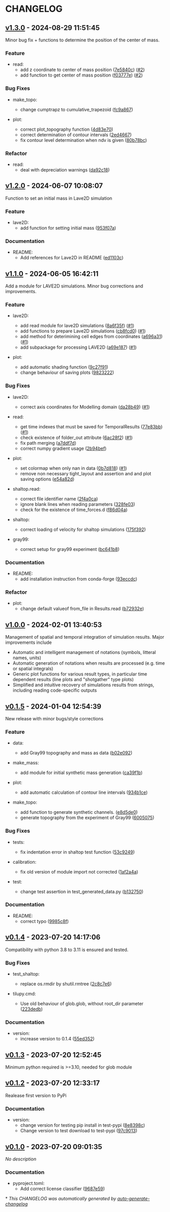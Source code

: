 # CHANGELOG

## [v1.3.0](https://github.com/marcperuz/tilupy/releases/tag/v1.3.0) - 2024-08-29 11:51:45

Minor bug fix + functions to determine the position of the center of mass.

### Feature

- read:
  - add z coordinate to center of mass position ([7e5840c](https://github.com/marcperuz/tilupy/commit/7e5840cfcf149a07ec97519265dc4630e3953fd0)) ([#2](https://github.com/marcperuz/tilupy/pull/2))
  - add function to get center of mass position ([f03777e](https://github.com/marcperuz/tilupy/commit/f03777eb23048fca316bfbde7badc00ce1090a64)) ([#2](https://github.com/marcperuz/tilupy/pull/2))

### Bug Fixes

- make_topo:
  - change cumptrapz to cumulative_trapezoid ([fc9a867](https://github.com/marcperuz/tilupy/commit/fc9a867bd7a96d1908b0a4ab2d78b0f1560444de))

- plot:
  - correct plot_topography function ([4d83e70](https://github.com/marcperuz/tilupy/commit/4d83e70866d0dffb51f644832d3925972b0b701c))
  - correct determination of contour intervals ([2ed4667](https://github.com/marcperuz/tilupy/commit/2ed46672771d11bafddfe2b0c8040696fac6c187))
  - fix contour level determination when ndv is given ([80b78bc](https://github.com/marcperuz/tilupy/commit/80b78bc5ea299790f7f5184e0b1b53df0e24a952))

### Refactor

- read:
  - deal with depreciation warnings ([da92c18](https://github.com/marcperuz/tilupy/commit/da92c183871f0d777637932507beb77188df0f3a))

## [v1.2.0](https://github.com/marcperuz/tilupy/releases/tag/v1.2.0) - 2024-06-07 10:08:07

Function to set an initial mass in Lave2D simulation

### Feature

- lave2D:
  - add function for setting initial mass ([953f07a](https://github.com/marcperuz/tilupy/commit/953f07a76553eca79bf084c9c7478d439c6914ca))

### Documentation

- README:
  - Add references for Lave2D in README ([ed1103c](https://github.com/marcperuz/tilupy/commit/ed1103cb9851340cd49adbb0a08edebf2d68e85c))

## [v1.1.0](https://github.com/marcperuz/tilupy/releases/tag/v1.1.0) - 2024-06-05 16:42:11

Add a module for LAVE2D simulations.
Minor bug corrections and improvements.

### Feature

- lave2D:
  - add read module for lave2D simulations ([8a6f35f](https://github.com/marcperuz/tilupy/commit/8a6f35fb22b291e4854dc15033ba6466af6d07e0)) ([#1](https://github.com/marcperuz/tilupy/pull/1))
  - add functions to prepare Lave2D simulations ([cb8fcd0](https://github.com/marcperuz/tilupy/commit/cb8fcd0e8f1b5124867eb57c5a8a35efee75cc2f)) ([#1](https://github.com/marcperuz/tilupy/pull/1))
  - add method for deterimining cell edges from coordinates ([a696a31](https://github.com/marcperuz/tilupy/commit/a696a31ba9cfcd877e9ee50e1ff301d2f516cd54)) ([#1](https://github.com/marcperuz/tilupy/pull/1))
  - add subpackage for processing LAVE2D ([a69e187](https://github.com/marcperuz/tilupy/commit/a69e1872bc3a4f53312ac1dd0fe08a4d7f6fb271)) ([#1](https://github.com/marcperuz/tilupy/pull/1))

- plot:
  - add automatic shading function ([9c27f91](https://github.com/marcperuz/tilupy/commit/9c27f91021d619d455439fc4fa1a2de78aae165f))
  - change behaviour of saving plots ([9823222](https://github.com/marcperuz/tilupy/commit/98232221f7290693d5451ad9a30b6da305ed5fca))

### Bug Fixes

- lave2D:
  - correct axis coordinates for Modelling domain ([da28b49](https://github.com/marcperuz/tilupy/commit/da28b49f9ab02a3782d244703a2c30b9db5de052)) ([#1](https://github.com/marcperuz/tilupy/pull/1))

- read:
  - get time indexes that must be saved for TemporalResults ([77e83bb](https://github.com/marcperuz/tilupy/commit/77e83bbf589fccb35ebbf968d1d2cdbba8bf5944)) ([#1](https://github.com/marcperuz/tilupy/pull/1))
  - check existence of folder_out attribute ([6ac28f2](https://github.com/marcperuz/tilupy/commit/6ac28f2e84f8009850e39692b69d0252af50476c)) ([#1](https://github.com/marcperuz/tilupy/pull/1))
  - fix path merging ([a7ddf7d](https://github.com/marcperuz/tilupy/commit/a7ddf7d11fe16174452e645704d39e07bb6f0787))
  - correct numpy gradient usage ([2b94bef](https://github.com/marcperuz/tilupy/commit/2b94bef0d447945bfa41319f56906367663845e0))

- plot:
  - set colormap when only nan in data ([0b7d818](https://github.com/marcperuz/tilupy/commit/0b7d8180ecc861af0ecab86dcc0dc6e08e05a621)) ([#1](https://github.com/marcperuz/tilupy/pull/1))
  - remove non necessary tight_layout and assertion and  and plot saving options ([e54a82d](https://github.com/marcperuz/tilupy/commit/e54a82df64c92dd92ce2eb08d35358b8514150b2))

- shaltop.read:
  - correct file identifier name ([2f4a0ca](https://github.com/marcperuz/tilupy/commit/2f4a0cafd10c1ea52078b559bca5a9f3d6effd53))
  - ignore blank lines when reading parameters ([328fe03](https://github.com/marcperuz/tilupy/commit/328fe03aa5c95b3607ae6b7e2ee7ef8a967d890f))
  - check for the existence of time_forces.d ([f86d04a](https://github.com/marcperuz/tilupy/commit/f86d04a0343b857344bfab0c3cd7fef896de8017))

- shaltop:
  - correct loading of velocity for shaltop simulations ([175f392](https://github.com/marcperuz/tilupy/commit/175f3925e70410c3d016fb38e3ed3b2ca0a8dd0a))

- gray99:
  - correct setup for gray99 experiment ([bc641b8](https://github.com/marcperuz/tilupy/commit/bc641b88ad7cc516db73176c20f3cbe6bfab1e65))

### Documentation

- README:
  - add installation instruction from conda-forge ([93eccdc](https://github.com/marcperuz/tilupy/commit/93eccdc51b2471abc5104adfc356d9171410fa81))

### Refactor

- plot:
  - change default valueof from_file in Results.read ([b72932e](https://github.com/marcperuz/tilupy/commit/b72932e92820a2ff951963b137874028c8e6135c))

## [v1.0.0](https://github.com/marcperuz/tilupy/releases/tag/v1.0.0) - 2024-02-01 13:40:53

Management of spatial and temporal integration of simulation results. Major improvements include 
 -  Automatic and intelligent management of notations (symbols, litteral names, units)
 - Automatic generation of notations when results are processed (e.g. time or spatial integrals)
 - Generic plot functions for various result types, in particular time dependent results (line plots and "shotgather" type plots)
 - Simplified and intuitive recovery of simulations results from strings, including reading code-specific outputs

## [v0.1.5](https://github.com/marcperuz/tilupy/releases/tag/v0.1.5) - 2024-01-04 12:54:39

New release with minor bugs/style corrections

### Feature

- data:
  - add Gray99 topography and mass as data ([b02e092](https://github.com/marcperuz/tilupy/commit/b02e09276e15ffcdefc486b497b8f64d64021da5))

- make_mass:
  - add module for initial synthetic mass generation ([ca39f1b](https://github.com/marcperuz/tilupy/commit/ca39f1b26d6c69624eb568180f67fe89acf0cb22))

- plot:
  - add automatic calculation of contour line intervals ([934b1ce](https://github.com/marcperuz/tilupy/commit/934b1ce5f47f30956d2572993ec4e587f1bc519b))

- make_topo:
  - add function to generate synthetic channels. ([e8d5de0](https://github.com/marcperuz/tilupy/commit/e8d5de0b05cdcde1c30f54e0dff852329395e64c))
  - generate topography from the experiment of Gray99 ([6005075](https://github.com/marcperuz/tilupy/commit/6005075c17ae72ff53833a60ca2e5ed11918e76d))

### Bug Fixes

- tests:
  - fix indentation error in shaltop test function ([53c9249](https://github.com/marcperuz/tilupy/commit/53c92493e2efa67d379675565ce53e4aee9d1971))

- calibration:
  - fix old version of module import not corrected ([1af2a4a](https://github.com/marcperuz/tilupy/commit/1af2a4aec3c63e0663c45fb349d8b423d2cee2b6))

- test:
  - change test assertion in test_generated_data.py ([b132750](https://github.com/marcperuz/tilupy/commit/b13275075b6908fb5820879fc4daca857f6e2ad8))

### Documentation

- README:
  - correct typo ([9985c8f](https://github.com/marcperuz/tilupy/commit/9985c8f9559b67b6da7b86231601753e9f7755cc))

## [v0.1.4](https://github.com/marcperuz/tilupy/releases/tag/v0.1.4) - 2023-07-20 14:17:06

Compatibility with python 3.8 to 3.11 is ensured and tested.

### Bug Fixes

- test_shaltop:
  - replace os.rmdir by shutil.rmtree ([2c8c7e6](https://github.com/marcperuz/tilupy/commit/2c8c7e6e7b86247d1016b48597da354592c66ba6))

- tilupy.cmd:
  - Use old behaviour of glob.glob, without root_dir parameter ([223dedb](https://github.com/marcperuz/tilupy/commit/223dedb4dd0996e8eee42a61c6ad6f50b6171b47))

### Documentation

- version:
  - increase version to 0.1.4 ([55ed352](https://github.com/marcperuz/tilupy/commit/55ed3522ac8b1d080114630e02faf2f341d89866))

## [v0.1.3](https://github.com/marcperuz/tilupy/releases/tag/v0.1.3) - 2023-07-20 12:52:45

Minimum python required is >=3.10, needed for glob module

## [v0.1.2](https://github.com/marcperuz/tilupy/releases/tag/v0.1.2) - 2023-07-20 12:33:17

Realease first version to PyPi

### Documentation

- version:
  - change version for testing pip install in test-pypi ([8e8398c](https://github.com/marcperuz/tilupy/commit/8e8398c755cfb946470cc36d5e3f94ef777d5802))
  - Change version to test download to test-pypi ([97c9013](https://github.com/marcperuz/tilupy/commit/97c9013581fb6788efdf9272538ae89a5de3bd73))

## [v0.1.0](https://github.com/marcperuz/tilupy/releases/tag/v0.1.0) - 2023-07-20 09:01:35

*No description*

### Documentation

- pyproject.toml:
  - <subject>Add correct license classifier ([9687e59](https://github.com/marcperuz/tilupy/commit/9687e590dea3b9ca0f0fb7ea9b4a4d52bbbefd28))

\* *This CHANGELOG was automatically generated by [auto-generate-changelog](https://github.com/BobAnkh/auto-generate-changelog)*
